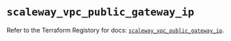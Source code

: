# `scaleway_vpc_public_gateway_ip`

Refer to the Terraform Registory for docs: [`scaleway_vpc_public_gateway_ip`](https://registry.terraform.io/providers/scaleway/scaleway/2.19.0/docs/resources/vpc_public_gateway_ip).

